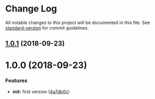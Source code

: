 # Change Log

All notable changes to this project will be documented in this file. See [standard-version](https://github.com/conventional-changelog/standard-version) for commit guidelines.

<a name="1.0.1"></a>
## [1.0.1](https://github.com/ezylean/coerce-middleware/compare/v1.0.0...v1.0.1) (2018-09-23)



<a name="1.0.0"></a>
# 1.0.0 (2018-09-23)


### Features

* **init:** first version ([4a7db0c](https://github.com/ezylean/coerce-middleware/commit/4a7db0c))
